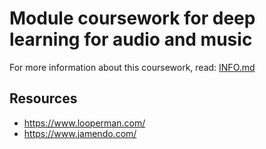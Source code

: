 # Module coursework for deep learning for audio and music

For more information about this coursework, read: [INFO.md]()

## Resources

- https://www.looperman.com/
- https://www.jamendo.com/
